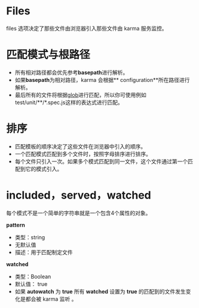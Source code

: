 # Files

files 选项决定了那些文件由浏览器引入那些文件由 karma 服务监控。

# 匹配模式与根路径

* 所有相对路径都会优先参考**basepath**进行解析。
* 如果**basepath**为相对路径，karma 会根据** configuration**所在路径进行解析。
* 最后所有的文件将根据[glob](https://github.com/isaacs/node-glob)进行匹配，所以你可使用例如test/unit/**/*.spec.js这样的表达式进行匹配。

# 排序

* 匹配模板的顺序决定了这些文件在浏览器中引入的顺序。
* 一个匹配模式匹配到多个文件时，按照字母排序进行排序。
* 每个文件只引入一次。如果多个模式匹配到同一文件，这个文件通过第一个匹配到它的模式引入。

# included，served，watched

每个模式不是一个简单的字符串就是一个包含4个属性的对象。

**pattern**
* 类型：string
* 无默认值
* 描述：用于匹配制定文件

**watched**
* 类型：Boolean
* 默认值： true
* 如果 **autowatch** 为 **true** 所有 **watched** 设置为 **true** 的匹配到的文件发生变化是都会被 karma 监听 。
